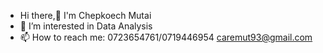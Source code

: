 -  Hi there,👋 I'm Chepkoech Mutai
- 🔭 I’m interested in Data Analysis 
- 📫 How to reach me: 0723654761/0719446954 caremut93@gmail.com
  

<!--
**ChepkoechMutai/ChepkoechMutai** is a ✨ _special_ ✨ repository because its `README.md` (this file) appears on your GitHub profile.

Here are some ideas to get you started:

- 🔭 I’m currently working on ...
- 🌱 I’m currently learning ...
- 👯 I’m looking to collaborate on ...
- 🤔 I’m looking for help with ...
- 💬 Ask me about ...
- 📫 How to reach me: ...
- 😄 Pronouns: ...
- ⚡ Fun fact: ...
-->
